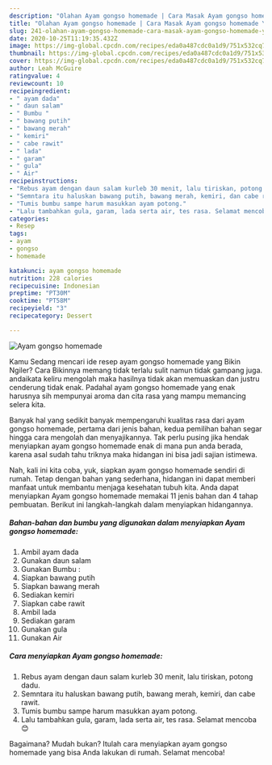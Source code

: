 ```yaml
---
description: "Olahan Ayam gongso homemade | Cara Masak Ayam gongso homemade Yang Mudah Dan Praktis"
title: "Olahan Ayam gongso homemade | Cara Masak Ayam gongso homemade Yang Mudah Dan Praktis"
slug: 241-olahan-ayam-gongso-homemade-cara-masak-ayam-gongso-homemade-yang-mudah-dan-praktis
date: 2020-10-25T11:19:35.432Z
image: https://img-global.cpcdn.com/recipes/eda0a487cdc0a1d9/751x532cq70/ayam-gongso-homemade-foto-resep-utama.jpg
thumbnail: https://img-global.cpcdn.com/recipes/eda0a487cdc0a1d9/751x532cq70/ayam-gongso-homemade-foto-resep-utama.jpg
cover: https://img-global.cpcdn.com/recipes/eda0a487cdc0a1d9/751x532cq70/ayam-gongso-homemade-foto-resep-utama.jpg
author: Leah McGuire
ratingvalue: 4
reviewcount: 10
recipeingredient:
- " ayam dada"
- " daun salam"
- " Bumbu "
- " bawang putih"
- " bawang merah"
- " kemiri"
- " cabe rawit"
- " lada"
- " garam"
- " gula"
- " Air"
recipeinstructions:
- "Rebus ayam dengan daun salam kurleb 30 menit, lalu tiriskan, potong dadu."
- "Semntara itu haluskan bawang putih, bawang merah, kemiri, dan cabe rawit."
- "Tumis bumbu sampe harum masukkan ayam potong."
- "Lalu tambahkan gula, garam, lada serta air, tes rasa. Selamat mencoba😊"
categories:
- Resep
tags:
- ayam
- gongso
- homemade

katakunci: ayam gongso homemade 
nutrition: 228 calories
recipecuisine: Indonesian
preptime: "PT30M"
cooktime: "PT58M"
recipeyield: "3"
recipecategory: Dessert

---
```



![Ayam gongso homemade](https://img-global.cpcdn.com/recipes/eda0a487cdc0a1d9/751x532cq70/ayam-gongso-homemade-foto-resep-utama.jpg)

Kamu Sedang mencari ide resep ayam gongso homemade yang Bikin Ngiler? Cara Bikinnya memang tidak terlalu sulit namun tidak gampang juga. andaikata keliru mengolah maka hasilnya tidak akan memuaskan dan justru cenderung tidak enak. Padahal ayam gongso homemade yang enak harusnya sih mempunyai aroma dan cita rasa yang mampu memancing selera kita.



Banyak hal yang sedikit banyak mempengaruhi kualitas rasa dari ayam gongso homemade, pertama dari jenis bahan, kedua pemilihan bahan segar hingga cara mengolah dan menyajikannya. Tak perlu pusing jika hendak menyiapkan ayam gongso homemade enak di mana pun anda berada, karena asal sudah tahu triknya maka hidangan ini bisa jadi sajian istimewa.


Nah, kali ini kita coba, yuk, siapkan ayam gongso homemade sendiri di rumah. Tetap dengan bahan yang sederhana, hidangan ini dapat memberi manfaat untuk membantu menjaga kesehatan tubuh kita. Anda dapat menyiapkan Ayam gongso homemade memakai 11 jenis bahan dan 4 tahap pembuatan. Berikut ini langkah-langkah dalam menyiapkan hidangannya.

<!--inarticleads1-->

##### Bahan-bahan dan bumbu yang digunakan dalam menyiapkan Ayam gongso homemade:

1. Ambil  ayam dada
1. Gunakan  daun salam
1. Gunakan  Bumbu :
1. Siapkan  bawang putih
1. Siapkan  bawang merah
1. Sediakan  kemiri
1. Siapkan  cabe rawit
1. Ambil  lada
1. Sediakan  garam
1. Gunakan  gula
1. Gunakan  Air




<!--inarticleads2-->

##### Cara menyiapkan Ayam gongso homemade:

1. Rebus ayam dengan daun salam kurleb 30 menit, lalu tiriskan, potong dadu.
1. Semntara itu haluskan bawang putih, bawang merah, kemiri, dan cabe rawit.
1. Tumis bumbu sampe harum masukkan ayam potong.
1. Lalu tambahkan gula, garam, lada serta air, tes rasa. Selamat mencoba😊




Bagaimana? Mudah bukan? Itulah cara menyiapkan ayam gongso homemade yang bisa Anda lakukan di rumah. Selamat mencoba!
